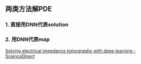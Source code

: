 ## 两类方法解PDE

### 1. 直接用DNN代表solution





### 2. 用DNN代表map



[Solving electrical impedance tomography with deep learning - ScienceDirect](https://www.sciencedirect.com/science/article/pii/S0021999119308241)